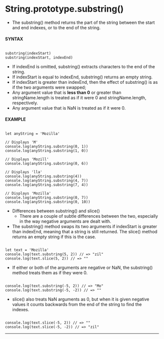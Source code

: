 # String.prototype.substring()

- The substring() method returns the part of the string between the start and end indexes, or to the end of the string.

#### **SYNTAX**

```

substring(indexStart)
substring(indexStart, indexEnd)

```

- If indexEnd is omitted, substring() extracts characters to the end of the string.
- If indexStart is equal to indexEnd, substring() returns an empty string.
- If indexStart is greater than indexEnd, then the effect of substring() is as if the two arguments were swapped;
- Any argument value that is **less than 0** or greater than stringName.length is treated as if it were 0 and stringName.length, respectively.
- Any argument value that is NaN is treated as if it were 0.

#### **EXAMPLE**

```

let anyString = 'Mozilla'

// Displays 'M'
console.log(anyString.substring(0, 1))
console.log(anyString.substring(1, 0))

// Displays 'Mozill'
console.log(anyString.substring(0, 6))

// Displays 'lla'
console.log(anyString.substring(4))
console.log(anyString.substring(4, 7))
console.log(anyString.substring(7, 4))

// Displays 'Mozilla'
console.log(anyString.substring(0, 7))
console.log(anyString.substring(0, 10))

```

- Differences between substring() and slice()
  - There are a couple of subtle differences between the two, especially in the way negative arguments are dealt with.
- The substring() method swaps its two arguments if indexStart is greater than indexEnd, meaning that a string is still returned. The slice() method returns an empty string if this is the case.

```

let text = 'Mozilla'
console.log(text.substring(5, 2)) // => "zil"
console.log(text.slice(5, 2)) // => ""

```

- If either or both of the arguments are negative or NaN, the substring() method treats them as if they were 0.

```

console.log(text.substring(-5, 2)) // => "Mo"
console.log(text.substring(-5, -2)) // => ""

```

- slice() also treats NaN arguments as 0, but when it is given negative values it counts backwards from the end of the string to find the indexes.

```

console.log(text.slice(-5, 2)) // => ""
console.log(text.slice(-5, -2)) // => "zil"

```

---
